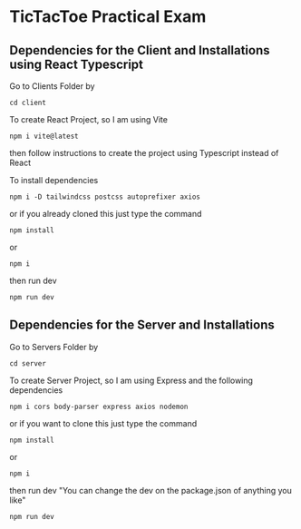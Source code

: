 # TicTacToe Practical Exam

## Dependencies for the Client and Installations using React Typescript

Go to Clients Folder by

```
cd client
```

To create React Project, so I am using Vite

```
npm i vite@latest
```
then follow instructions to create the project using Typescript instead of React

To install dependencies

```
npm i -D tailwindcss postcss autoprefixer axios
```

or if you already cloned this just type the command

```
npm install
```

or

```
npm i
```

then run dev

```
npm run dev
```

## Dependencies for the Server and Installations

Go to Servers Folder by

```
cd server
```

To create Server Project, so I am using Express and the following dependencies

```
npm i cors body-parser express axios nodemon
```

or if you want to clone this just type the command

```
npm install
```

or

```
npm i
```

then run dev "You can change the dev on the package.json of anything you like"

```
npm run dev
```
